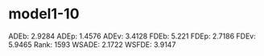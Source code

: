 # model1-10

ADEb: 2.9284
ADEp: 1.4576
ADEv: 3.4128
FDEb: 5.221
FDEp: 2.7186
FDEv: 5.9465
Rank: 1593
WSADE: 2.1722
WSFDE: 3.9147